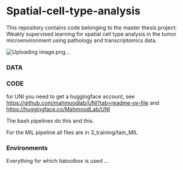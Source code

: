 # Spatial-cell-type-analysis
This repository contains code belonging to the master thesis project: Weakly supervised learning for spatial cell type analysis in the tumor microenvironment using pathology and transcriptomics data.

![Uploading image.png…]()


### DATA


### CODE
for UNI you need to get a huggingface account, see https://github.com/mahmoodlab/UNI?tab=readme-ov-file and https://huggingface.co/MahmoodLab/UNI 

The bash pipelines do this and this. 

For the MIL pipeline all files are in 3_training/tain_MIL
### Environments

Everything for which tiatoolbox is used ...



